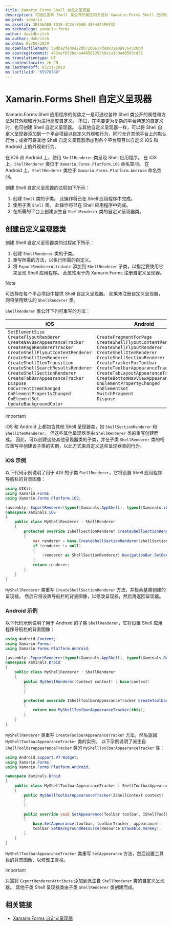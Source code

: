 ```yaml
---
title: Xamarin.Forms Shell 自定义呈现器
description: 可通过各种 Shell 类公开的属性和方法对 Xamarin.Forms Shell 应用程序进行高度自定义。 不过，在需要更为复杂的平台特定的自定义时，也可创建 Shell 自定义呈现器。
ms.prod: xamarin
ms.assetid: 3B1A6AE8-1D1E-4C34-B9AB-48F4444FEF32
ms.technology: xamarin-forms
author: davidbritch
ms.author: dabritch
ms.date: 05/06/2019
ms.openlocfilehash: 59dba2fed0422db72b0617d9a831e3a9364320bd
ms.sourcegitcommit: 482aef652bdaa440561252b6a1a1c0a40583cd32
ms.translationtype: HT
ms.contentlocale: zh-CN
ms.lasthandoff: 05/21/2019
ms.locfileid: "65970788"
---
```

# <a name="xamarinforms-shell-custom-renderers"></a>Xamarin.Forms Shell 自定义呈现器

Xamarin.Forms Shell 应用程序的优势之一是可通过各种 Shell 类公开的属性和方法对其外观和行为进行高度自定义。 不过，在需要更为复杂的平台特定的自定义时，也可创建 Shell 自定义呈现器。 与其他自定义呈现器一样，可以将 Shell 自定义呈现器添加到一个平台项目以自定义外观和行为，同时允许其他平台上的默认行为；或者可将其他 Shell 自定义呈现器添加到各个平台项目以自定义 iOS 和 Android 上的外观和行为。

在 iOS 和 Android 上，使用 `ShellRenderer` 类呈现 Shell 应用程序。 在 iOS 上，`ShellRenderer` 类位于 `Xamarin.Forms.Platform.iOS` 命名空间。 在 Android 上，`ShellRenderer` 类位于 `Xamarin.Forms.Platform.Android` 命名空间。

创建 Shell 自定义呈现器的过程如下所示：

1. 创建 `Shell` 类的子类。 此操作将已在 Shell 应用程序中完成。
1. 使用子类 `Shell` 类。 此操作将已在 Shell 应用程序中完成。
1. 在所需的平台上创建派生自 `ShellRenderer` 类的自定义呈现器类。

## <a name="create-a-custom-renderer-class"></a>创建自定义呈现器类

创建 Shell 自定义呈现器类的过程如下所示：

1. 创建 `ShellRenderer` 类的子类。
1. 重写所需的方法，以执行所需的自定义。
1. 将 `ExportRendererAttribute` 添加到 `ShellRenderer` 子类，以指定要使用它来呈现 Shell 应用程序。 此属性用于向 Xamarin.Forms 注册自定义呈现器。

> [!NOTE]
> 可选择在每个平台项目中提供 Shell 自定义呈现器。 如果未注册自定义呈现器，则将使用默认的 `ShellRenderer` 类。

`ShellRenderer` 类公开下列可重写的方法：

| iOS | Android |
| --- | --- |
| `SetElementSize`<br />`CreateFlyoutRenderer`<br />`CreateNavBarAppearanceTracker`<br />`CreatePageRendererTracker`<br />`CreateShellFlyoutContentRenderer`<br />`CreateShellItemRenderer`<br />`CreateShellItemTransition`<br />`CreateShellSearchResultsRenderer`<br />`CreateShellSectionRenderer`<br />`CreateTabBarAppearanceTracker`<br />`Dispose`<br />`OnCurrentItemChanged`<br />`OnElementPropertyChanged`<br />`OnElementSet`<br />`UpdateBackgroundColor` | `CreateFragmentForPage`<br />`CreateShellFlyoutContentRenderer`<br />`CreateShellFlyoutRenderer`<br />`CreateShellItemRenderer`<br />`CreateShellSectionRenderer`<br />`CreateTrackerForToolbar`<br />`CreateToolbarAppearanceTracker`<br />`CreateTabLayoutAppearanceTracker`<br />`CreateBottomNavViewAppearanceTracker`<br />`OnElementPropertyChanged`<br />`OnElementSet`<br />`SwitchFragment`<br />`Dispose` |

> [!IMPORTANT]
> iOS 和 Android 上都包含其他 Shell 呈现器类，如 `ShellSectionRenderer` 和 `ShellItemRenderer`。 但这些其他呈现器类由 `ShellRenderer` 类的重写创建而成。 因此，可以创建这些其他呈现器类的子类，并在子类 `ShellRenderer` 类的相应重写中创建该子类的实例，以此方式来自定义这些呈现器类的行为。

### <a name="ios-example"></a>iOS 示例

以下代码示例说明了用于 iOS 的子类 `ShellRenderer`，它将设置 Shell 应用程序导航栏的背景图像：

```csharp
using UIKit;
using Xamarin.Forms;
using Xamarin.Forms.Platform.iOS;

[assembly: ExportRenderer(typeof(Xaminals.AppShell), typeof(Xaminals.iOS.MyShellRenderer))]
namespace Xaminals.iOS
{
    public class MyShellRenderer : ShellRenderer
    {
        protected override IShellSectionRenderer CreateShellSectionRenderer(ShellSection shellSection)
        {
            var renderer = base.CreateShellSectionRenderer(shellSection);
            if (renderer != null)
            {
                (renderer as ShellSectionRenderer).NavigationBar.SetBackgroundImage(UIImage.FromFile("monkey.png"), UIBarMetrics.Default);
            }
            return renderer;
        }
    }
}
```

`MyShellRenderer` 类重写 `CreateShellSectionRenderer` 方法，并检索基类创建的呈现器。 然后它将设置导航栏的背景图像，以修改呈现器，然后再返回呈现器。

### <a name="android-example"></a>Android 示例

以下代码示例说明了用于 Android 的子类 `ShellRenderer`，它将设置 Shell 应用程序导航栏的背景图像：

```csharp
using Android.Content;
using Xamarin.Forms;
using Xamarin.Forms.Platform.Android;

[assembly: ExportRenderer(typeof(Xaminals.AppShell), typeof(Xaminals.Droid.MyShellRenderer))]
namespace Xaminals.Droid
{
    public class MyShellRenderer : ShellRenderer
    {
        public MyShellRenderer(Context context) : base(context)
        {
        }

        protected override IShellToolbarAppearanceTracker CreateToolbarAppearanceTracker()
        {
            return new MyShellToolbarAppearanceTracker(this);
        }
    }
}
```

`MyShellRenderer` 类重写 `CreateToolbarAppearanceTracker` 方法，然后返回 `MyShellToolbarAppearanceTracker` 类的实例。 以下示例说明了派生自 `ShellToolbarAppearanceTracker` 类的 `MyShellToolbarAppearanceTracker` 类：

```csharp
using Android.Support.V7.Widget;
using Xamarin.Forms;
using Xamarin.Forms.Platform.Android;

namespace Xaminals.Droid
{
    public class MyShellToolbarAppearanceTracker : ShellToolbarAppearanceTracker
    {
        public MyShellToolbarAppearanceTracker(IShellContext context) : base(context)
        {
        }

        public override void SetAppearance(Toolbar toolbar, IShellToolbarTracker toolbarTracker, ShellAppearance appearance)
        {
            base.SetAppearance(toolbar, toolbarTracker, appearance);
            toolbar.SetBackgroundResource(Resource.Drawable.monkey);
        }
    }
}
```

`MyShellToolbarAppearanceTracker` 类重写 `SetAppearance` 方法，然后设置工具栏的背景图像，以修改工具栏。

> [!IMPORTANT]
> 只需将 `ExportRendererAttribute` 添加到派生自 `ShellRenderer` 类的自定义呈现器。 其他子类 Shell 呈现器类由子类 `ShellRenderer` 类创建而成。

## <a name="related-links"></a>相关链接

- [Xamarin.Forms 自定义呈现器](~/xamarin-forms/app-fundamentals/custom-renderer/index.md)
